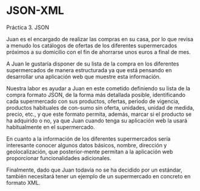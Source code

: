# JSON-XML
Práctica 3. JSON

Juan es el encargado de realizar las compras en su casa, por lo que revisa a menudo los catálogos 
de ofertas de los diferentes supermercados próximos a su domicilio con el fin de ahorrarse unos 
euros a final de mes.

A Juan le gustaría disponer de su lista de la compra en los diferentes supermercados de manera 
estructurada ya que está pensando en desarrollar una aplicación web que muestre esta información.

Nuestra labor es ayudar a Juan en este cometido definiendo su lista de la compra formato JSON, 
de la forma más detallada posible, identificando cada supermercado con sus productos, ofertas, 
periodo de vigencia, productos habituales de con-sumo sin oferta, unidades, unidad de medida, 
precio, etc., y que este formato permita, además, marcar si el producto se ha adquirido o no, 
ya que Juan cuando tenga su aplicación web la usará habitualmente en el supermercado.

En cuanto a la información de los diferentes supermercados sería interesante conocer algunos 
datos básicos, nombre, dirección y geolocalización, que posterior-mente permitan a la aplicación 
web proporcionar funcionalidades adicionales.

Finalmente, dado que Juan todavía no se ha decidido por un estándar, también necesitará tener 
un ejemplo de un supermercado en concreto en formato XML.
